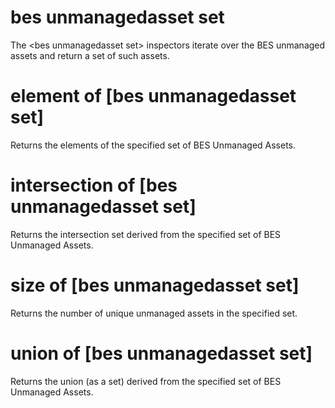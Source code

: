 # bes unmanagedasset set

The &lt;bes unmanagedasset set&gt; inspectors iterate over the BES unmanaged assets and return a set of such assets.

# element of [bes unmanagedasset set]

Returns the elements of the specified set of BES Unmanaged Assets.

# intersection of [bes unmanagedasset set]

Returns the intersection set derived from the specified set of BES Unmanaged Assets.

# size of [bes unmanagedasset set]

Returns the number of unique unmanaged assets in the specified set.

# union of [bes unmanagedasset set]

Returns the union (as a set) derived from the specified set of BES Unmanaged Assets.
